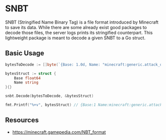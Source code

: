 # SNBT

SNBT (Stringified Name Binary Tag) is a file format introduced by Minecraft to save its data. While there are some already exist good packages to decode those files, the server logs prints its stringified counterpart. This lightweight package is meant to decode a given SNBT to a Go struct.

## Basic Usage
```go
bytesToDecode := []byte(`{Base: 1.0d, Name: "minecraft:generic.attack_damage"}`)

bytesStruct := struct {
    Base float64
    Name string
}{}

snbt.Decode(bytesToDecode, &bytesStruct)

fmt.Printf("%+v", bytesStruct) // {Base:1 Name:minecraft:generic.attack_damage}
```

## Resources
- https://minecraft.gamepedia.com/NBT_format
